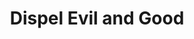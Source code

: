 ---
title: "Dispel Evil and Good"
permalink: /spells/dispel-evil-and-good/
tags:
  - Spell
available_for:
  - Cleric
  - Paladin
level: "5th Level"
school: "Abjuration"
comp:
  - V
  - S
  - M
material: "holy water or powdered silver and iron."
duration: "Up to 1 minute"
concentration: true
attack: "CHA Save"
description: |
  Shimmering energy surrounds and protects you from fey, undead, and creatures originating from beyond the Material Plane. For the duration, celestials, elementals, fey, fiends, and undead have disadvantage on attack rolls against you.

  You can end the spell early by using either of the following special functions.

  ***Break Enchantment.*** As your action, you touch a creature you can reach that is charmed, frightened, or possessed by a celestial, an elemental, a fey, a fiend, or an undead. The creature you touch is no longer charmed, frightened, or possessed by such creatures.

  ***Dismissal.*** As your action, make a melee spell attack against a celestial, an elemental, a fey, a fiend, or an undead you can reach. On a hit, you attempt to drive the creature back to its home plane. The creature must succeed on a charisma saving throw or be sent back to its home plane (if it isn't there already). If they aren't on their home plane, undead are sent to the Shadowfell, and fey are sent to the Feywild.
excerpt: "Shimmering energy surrounds and protects you from fey, undead, and creatures originating from beyond the Material Plane."
source: "Basic Rules"
---
